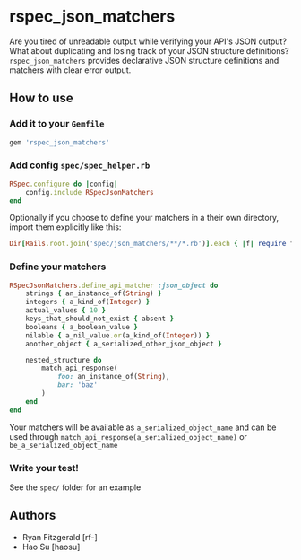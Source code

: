 # rspec_json_matchers

Are you tired of unreadable output while verifying your API's JSON output? What
about duplicating and losing track of your JSON structure definitions?
`rspec_json_matchers` provides declarative JSON structure definitions and
matchers with clear error output.

## How to use

### Add it to your `Gemfile`
```ruby
gem 'rspec_json_matchers'
```

### Add config `spec/spec_helper.rb`
```ruby
RSpec.configure do |config|
	config.include RSpecJsonMatchers
end
```

Optionally if you choose to define your matchers in a their own directory,
import them explicitly like this:

```ruby
Dir[Rails.root.join('spec/json_matchers/**/*.rb')].each { |f| require f }
```

### Define your matchers
```ruby
RSpecJsonMatchers.define_api_matcher :json_object do
	strings { an_instance_of(String) }
	integers { a_kind_of(Integer) }
	actual_values { 10 }
	keys_that_should_not_exist { absent }
	booleans { a_boolean_value }
	nilable { a_nil_value.or(a_kind_of(Integer)) }
	another_object { a_serialized_other_json_object }

	nested_structure do
		match_api_response(
			foo: an_instance_of(String),
			bar: 'baz'
		)
	end
end
```

Your matchers will be available as `a_serialized_object_name` and can be used
through `match_api_response(a_serialized_object_name)` or
`be_a_serialized_object_name`


### Write your test!

See the `spec/` folder for an example


## Authors
* Ryan Fitzgerald [rf-]
* Hao Su [haosu]
